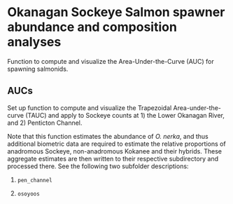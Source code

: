 # Okanagan Sockeye Salmon spawner abundance and composition analyses
Function to compute and visualize the Area-Under-the-Curve (AUC) for spawning salmonids.

## AUCs
Set up function to compute and visualize the Trapezoidal Area-under-the-curve (TAUC) and apply to Sockeye counts at 1) the Lower Okanagan River, and 2) Penticton Channel.

Note that this function estimates the abundance of _O. nerka_, and thus additional biometric data are required to estimate the relative proportions of anadromous Sockeye, non-anadromous Kokanee and their hybrids. These aggregate estimates are then written to their respective subdirectory and processed there. See the following two subfolder descriptions:

1. `pen_channel`

2. `osoyoos`

